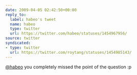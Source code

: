 ```yaml
---
date: 2009-04-05 02:42:50+00:00
reply_to:
  label: habeo's tweet
  name: habeo
  type: twitter
  url: https://twitter.com/habeo/statuses/1454967956/
source: twitter
syndicated:
- type: twitter
  url: https://twitter.com/roytang/statuses/1454985143/
---
```


[@habeo](https://twitter.com/habeo/) you completely missed the point of the question :p